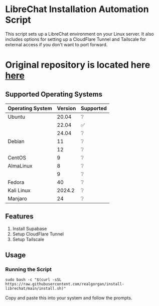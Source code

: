 # LibreChat Installation Automation Script

This script sets up a LibreChat environment on your Linux server. It also includes options for setting up a CloudFlare Tunnel and Tailscale for external access if you don't want to port forward.

# Original repository is located here [here](https://github.com/danny-avila/LibreChat)

## Supported Operating Systems
| Operating System | Version | Supported          
| ---------------- | ------- | ------------------ 
| Ubuntu           | 20.04   | :grey_question:
|                  | 22.04   | :white_check_mark:
|                  | 24.04   | :grey_question:
| Debian           | 11      | :grey_question:
|                  | 12      | :grey_question:
| CentOS           | 9       | :grey_question:
| AlmaLinux        | 8       | :grey_question:
|                  | 9       | :grey_question:
| Fedora           | 40      | :grey_question:
| Kali Linux       | 2024.2  | :grey_question:
| Manjaro          | 24      | :grey_question:

## Features

1. Install Supabase
2. Setup CloudFlare Tunnel
3. Setup Tailscale

## Usage

### Running the Script

```
sudo bash -c "$(curl -sSL https://raw.githubusercontent.com/realgorgan/install-librechat/main/install.sh)"
```
Copy and paste this into your system and follow the prompts.
